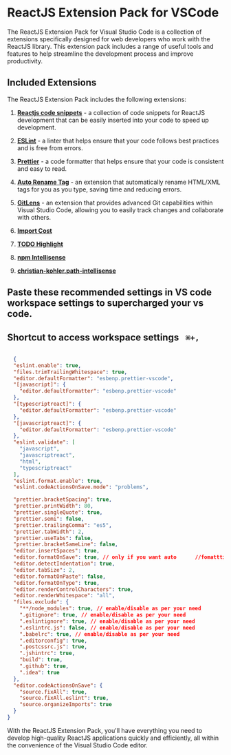 # ReactJS Extension Pack for VSCode

The ReactJS Extension Pack for Visual Studio Code is a collection of extensions specifically designed for web developers who work with the ReactJS library. This extension pack includes a range of useful tools and features to help streamline the development process and improve productivity.

## Included Extensions

The ReactJS Extension Pack includes the following extensions:

1. **[Reactjs code snippets](https://marketplace.visualstudio.com/items?itemName=dsznajder.es7-react-js-snippets)** - a collection of code snippets for ReactJS development that can be easily inserted into your code to speed up development.
2. **[ESLint](https://marketplace.visualstudio.com/items?itemName=dbaeumer.vscode-eslint)** - a linter that helps ensure that your code follows best practices and is free from errors.
3. **[Prettier](https://marketplace.visualstudio.com/items?itemName=esbenp.prettier-vscode)** - a code formatter that helps ensure that your code is consistent and easy to read.
4. **[Auto Rename Tag](https://marketplace.visualstudio.com/items?itemName=formulahendry.auto-rename-tag)** - an extension that automatically rename HTML/XML tags for you as you type, saving time and reducing errors.
5. **[GitLens](https://marketplace.visualstudio.com/items?itemName=eamodio.gitlens)** - an extension that provides advanced Git capabilities within Visual Studio Code, allowing you to easily track changes and collaborate with others.
6. **[Import Cost](https://marketplace.visualstudio.com/items?itemName=wix.vscode-import-cost)**
7. **[TODO Highlight](https://marketplace.visualstudio.com/items?itemName=wayou.vscode-todo-highlight)**
8. **[npm Intellisense](https://marketplace.visualstudio.com/items?itemName=christian-kohler.npm-intellisense)**

9. **[christian-kohler.path-intellisense](https://marketplace.visualstudio.com/items?itemName=christian-kohler.path-intellisense)**

## Paste these recommended settings in VS code workspace settings to supercharged your vs code.

## Shortcut to access workspace settings ` ⌘+,`

```JSON

  {
  "eslint.enable": true,
  "files.trimTrailingWhitespace": true,
  "editor.defaultFormatter": "esbenp.prettier-vscode",
  "[javascript]": {
    "editor.defaultFormatter": "esbenp.prettier-vscode"
  },
  "[typescriptreact]": {
    "editor.defaultFormatter": "esbenp.prettier-vscode"
  },
  "[javascriptreact]": {
    "editor.defaultFormatter": "esbenp.prettier-vscode"
  },
  "eslint.validate": [
    "javascript",
    "javascriptreact",
    "html",
    "typescriptreact"
  ],
  "eslint.format.enable": true,
  "eslint.codeActionsOnSave.mode": "problems",

  "prettier.bracketSpacing": true,
  "prettier.printWidth": 80,
  "prettier.singleQuote": true,
  "prettier.semi": false,
  "prettier.trailingComma": "es5",
  "prettier.tabWidth": 2,
  "prettier.useTabs": false,
  "prettier.bracketSameLine": false,
  "editor.insertSpaces": true,
  "editor.formatOnSave": true, // only if you want auto      //fomattting on saving the file
  "editor.detectIndentation": true,
  "editor.tabSize": 2,
  "editor.formatOnPaste": false,
  "editor.formatOnType": true,
  "editor.renderControlCharacters": true,
  "editor.renderWhitespace": "all",
  "files.exclude": {
    "**/node_modules": true, // enable/disable as per your need
    ".gitignore": true, // enable/disable as per your need
    ".eslintignore": true, // enable/disable as per your need
    ".eslintrc.js": false, // enable/disable as per your need
    ".babelrc": true, // enable/disable as per your need
    ".editorconfig": true,
    ".postcssrc.js": true,
    ".jshintrc": true,
    "build": true,
    ".github": true,
    ".idea": true
  },
  "editor.codeActionsOnSave": {
    "source.fixAll": true,
    "source.fixAll.eslint": true,
    "source.organizeImports": true
  }
}


```

With the ReactJS Extension Pack, you'll have everything you need to develop high-quality ReactJS applications quickly and efficiently, all within the convenience of the Visual Studio Code editor.
